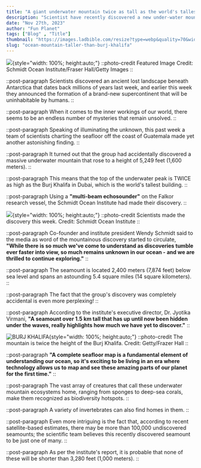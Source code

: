```yaml
---
title: "A giant underwater mountain twice as tall as the world's tallest building"
description: "Scientist have recently discovered a new under-water mountain that is twice the height of Burj Khalifa"
date: "Nov 27th, 2023"
author: "Fun Planet"
tags: ["Blog" , "Title"]
thumbnail: "https://images.ladbible.com/resize?type=webp&quality=70&width=1440&fit=contain&gravity=null&url=https://images.ladbiblegroup.com/v3/assets/blt949ea8e16e463049/blt58c830230e9ebb00/6560f69a90f0a6040a3de57f/underwater-mountain-twice-size-worlds-tallest-building.png"
slug: "ocean-mountain-taller-than-burj-khalifa"
---
```


![](https://images.ladbible.com/resize?type=webp&quality=70&width=1440&fit=contain&gravity=null&url=https://images.ladbiblegroup.com/v3/assets/blt949ea8e16e463049/blt58c830230e9ebb00/6560f69a90f0a6040a3de57f/underwater-mountain-twice-size-worlds-tallest-building.png){style="width: 100%; height:auto;"}
::photo-credit
Featured Image Credit: Schmidt Ocean Institute/Fraser Hall/Getty Images
::

::post-paragraph
Scientists discovered an ancient lost landscape beneath Antarctica that dates back millions of years last week, and earlier this week they announced the formation of a brand-new supercontinent that will be uninhabitable by humans.
::

::post-paragraph
When it comes to the inner workings of our world, there seems to be an endless number of mysteries that remain unsolved.
::

::post-paragraph
Speaking of illuminating the unknown, this past week a team of scientists charting the seafloor off the coast of Guatemala made yet another astonishing finding.
::

::post-paragraph
It turned out that the group had accidentally discovered a massive underwater mountain that rose to a height of 5,249 feet (1,600 meters).
::

::post-paragraph
This means that the top of the underwater peak is TWICE as high as the Burj Khalifa in Dubai, which is the world's tallest building.
::

::post-paragraph
Using a **"multi-beam echosounder"** on the Falkor research vessel, the Schmidt Ocean Institute had made their discovery.
::

<!-- SECTION -->

![](https://images.ladbible.com/resize?type=webp&quality=70&width=1296&fit=contain&gravity=null&url=https://images.ladbiblegroup.com/v3/assets/blt949ea8e16e463049/blta249322b01149430/6560f4d5066e2e0407cb90e0/Screenshot_2023-11-24_at_19.02.17.png){style="width: 100%; height:auto;"}
::photo-credit
Scientists made the discovery this week. Credit: Schmidt Ocean Institute
::

::post-paragraph
Co-founder and institute president Wendy Schmidt said to the media as word of the mountainous discovery started to circulate, **"While there is so much we've come to understand as discoveries tumble ever faster into view, so much remains unknown in our ocean - and we are thrilled to continue exploring."**
::

::post-paragraph
The seamount is located 2,400 meters (7,874 feet) below sea level and spans an astounding 5.4 square miles (14 square kilometers).
::

::post-paragraph
The fact that the group's discovery was completely accidental is even more perplexing!
::

::post-paragraph
According to the institute's executive director, Dr. Jyotika Virmani, **"A seamount over 1.5 km tall that has up until now been hidden under the waves, really highlights how much we have yet to discover."**
::

<!-- SECTION -->

![BURJ KHALIFA](https://images.ladbible.com/resize?type=webp&quality=70&width=1296&fit=contain&gravity=null&url=https://images.ladbiblegroup.com/v3/assets/blt949ea8e16e463049/blt64cb4318e56c4482/6560f5058c5a0e040a6e32eb/GettyImages-112295824.jpg){style="width: 100%; height:auto;"}
::photo-credit
The mountain is twice the height of the Burj Khalifa. Credit: Getty/Frazer Hall
::

::post-paragraph
**"A complete seafloor map is a fundamental element of understanding our ocean, so it's exciting to be living in an era where technology allows us to map and see these amazing parts of our planet for the first time."**
::

::post-paragraph
The vast array of creatures that call these underwater mountain ecosystems home, ranging from sponges to deep-sea corals, make them recognized as biodiversity hotspots.
::

::post-paragraph
A variety of invertebrates can also find homes in them.
::

::post-paragraph
Even more intriguing is the fact that, according to recent satellite-based estimates, there may be more than 100,000 undiscovered seamounts; the scientific team believes this recently discovered seamount to be just one of many.
::

::post-paragraph
As per the institute's report, it is probable that none of these will be shorter than 3,280 feet (1,000 meters).
::
